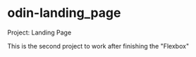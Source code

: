 # odin-landing_page
Project: Landing Page

This is the second project to work after finishing the "Flexbox"
